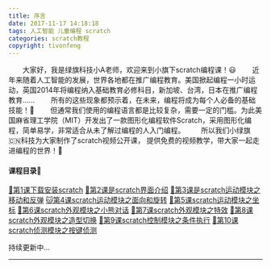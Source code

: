 ```yaml
---
title: 序言
date: 2017-11-17 14:18:18
tags: 人工智能 儿童编程 scratch
categories: scratch教程
copyright: tivonfeng
---
```




&#8195;&#8195;大家好，我是绿旗科技小A老师，欢迎来到小旗下scratch编程课！😃
&#8195;&#8195;近年来随着人工智能的发展，世界各地都在推广编程教育。美国掀起编程一小时运动，英国2014年将编程纳入基础教育必修科目，新加坡、台湾，日本在推广编程教育......<!--more-->
&#8195;&#8195;所有的这些现象都预示着，在未来，编程将成为每个人必备的基础技能！💪
&#8195;&#8195;但通常我们使用的编程语言都是比较复杂，需要一定的门槛。为此美国麻省理工学院（MIT）开发出了一款图形化编程软件Scratch，采用图形化编程，简单易学，非常适合从未了解过编程的人入门编程。
&#8195;&#8195;所以我们小绿旗🇨🇳科技为大家制作了scratch视频公开课， 提供免费的视频教学，带大家一起走进编程的世界！🦁

  
#### 课程目录🌈

[🍄第1课下载安装scratch](http://pages.lvqitec.com/2017/11/17/lession1/#more)
[🍊第2课是scratch界面介绍](http://pages.lvqitec.com/2017/11/17/lession2/)
[🦀第3课是scratch运动模块之移动和反弹](http://pages.lvqitec.com/2017/11/17/lession3/)
[🐱第4课scratch运动模块之面向和旋转](http://pages.lvqitec.com/2017/11/17/lession4/)
[🐲第5课scratch运动模块之坐标](http://pages.lvqitec.com/2017/11/17/lession5/)
[🌸第6课scratch外观模块之小熊对话](http://pages.lvqitec.com/2017/11/17/lession6/)
[🐬第7课scratch外观模块之特效](http://pages.lvqitec.com/2017/11/17/lession7/)
[🐶第8课scratch外观模块之造型切换](http://pages.lvqitec.com/2017/11/17/lession8/)
[🦋第9课scratch控制模块之条件执行]()
[🐸第10课scratch侦测模块之按键侦测]()


持续更新中...
  
  



-------





